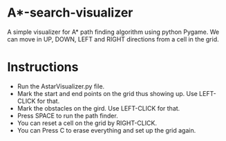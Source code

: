 # A*-search-visualizer
A simple visualizer for A* path finding algorithm using python Pygame. We can move in UP, DOWN, LEFT and RIGHT directions from a cell in the grid.
# Instructions
* Run the AstarVisualizer.py file. 
* Mark the start and end points on the grid thus showing up. Use LEFT-CLICK for that.
* Mark the obstacles on the gird. Use LEFT-CLICK for that.
* Press SPACE to run the path finder.  
* You can reset a cell on the grid by RIGHT-CLICK.
* You can Press C to erase everything and set up the grid again.
